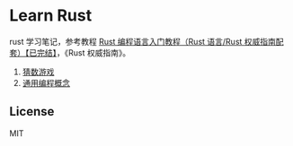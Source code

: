# Learn Rust

rust 学习笔记，参考教程 [Rust 编程语言入门教程（Rust 语言/Rust 权威指南配套）【已完结】](https://www.bilibili.com/video/BV1hp4y1k7SV/)，《Rust 权威指南》。

1. [猜数游戏](./1.guess_number/src/main.rs)
2. [通用编程概念](./2.common_programming_concepts/src/main.rs)

## License

MIT
